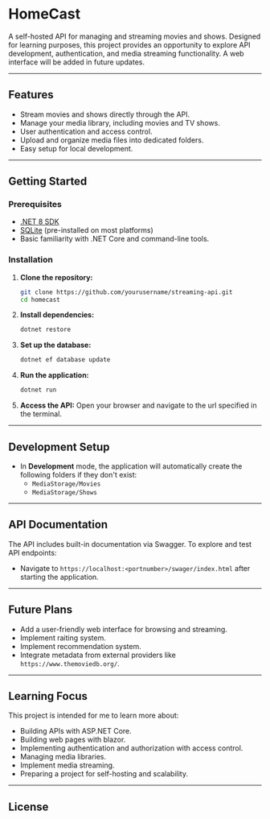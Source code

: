 # HomeCast

A self-hosted API for managing and streaming movies and shows. Designed for learning purposes, this project provides an opportunity to explore API development, authentication, and media streaming functionality. A web interface will be added in future updates.

---

## Features

- Stream movies and shows directly through the API.
- Manage your media library, including movies and TV shows.
- User authentication and access control.
- Upload and organize media files into dedicated folders.
- Easy setup for local development.

---

## Getting Started

### Prerequisites

- [.NET 8 SDK](https://dotnet.microsoft.com/download)
- [SQLite](https://sqlite.org/) (pre-installed on most platforms)
- Basic familiarity with .NET Core and command-line tools.

### Installation

1. **Clone the repository:**

   ```bash
   git clone https://github.com/yourusername/streaming-api.git
   cd homecast
   ```

2. **Install dependencies:**

   ```bash
   dotnet restore
   ```

3. **Set up the database:**

   ```bash
   dotnet ef database update
   ```

4. **Run the application:**

   ```bash
   dotnet run
   ```

5. **Access the API:** Open your browser and navigate to the url specified in the terminal.

---

## Development Setup

- In **Development** mode, the application will automatically create the following folders if they don't exist:
  - `MediaStorage/Movies`
  - `MediaStorage/Shows`

---

## API Documentation

The API includes built-in documentation via Swagger. To explore and test API endpoints:

- Navigate to `https://localhost:<portnumber>/swager/index.html` after starting the application.

---

## Future Plans

- Add a user-friendly web interface for browsing and streaming.
- Implement raiting system.
- Implement recommendation system.
- Integrate metadata from external providers like `https://www.themoviedb.org/`.

---

## Learning Focus

This project is intended for me to learn more about:

- Building APIs with ASP.NET Core.
- Building web pages with blazor.
- Implementing authentication and authorization with access control.
- Managing media libraries.
- Implement media streaming.
- Preparing a project for self-hosting and scalability.

---

## License



